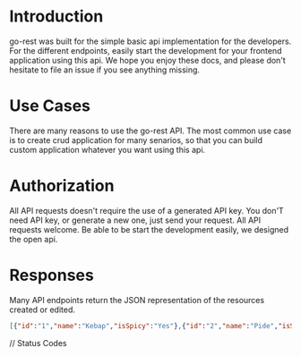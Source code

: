 # Introduction

go-rest was built for the simple basic api implementation for the developers. For the different endpoints, easily start the development for your frontend application using this api. We hope you enjoy these docs, and please don't hesitate to file an issue if you see anything missing.

# Use Cases

There are many reasons to use the go-rest API. The most common use case is to create crud application for many senarios, so that you can build custom application whatever you want
using this api.

# Authorization

All API requests doesn't require the use of a generated API key. You don'T need API key, or generate a new one, just send your request. All API requests welcome.
Be able to be start the development easily, we designed the open api.

# Responses

Many API endpoints return the JSON representation of the resources created or edited.

```json
[{"id":"1","name":"Kebap","isSpicy":"Yes"},{"id":"2","name":"Pide","isSpicy":"No"}]
```



// Status Codes
